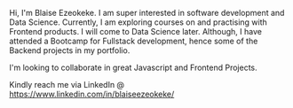 Hi, I'm Blaise Ezeokeke. I am super interested in software development and Data Science. 
Currently, I am exploring courses on and practising with Frontend products. I will come to Data Science later.
Although, I have attended a Bootcamp for Fullstack development, hence some of the Backend projects in my portfolio.

I'm looking to collaborate in great Javascript and Frontend Projects.

Kindly reach me via LinkedIn @ https://www.linkedin.com/in/blaiseezeokeke/
